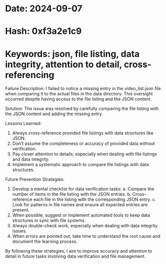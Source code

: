 <!--
Format:
# Date: YYYY-MM-DD
# Hash: [32-bit random hash]
# Keywords: [comma-separated keywords]

[Description of the failure and solution]

[Lessons learned and strategies for future prevention]
-->

# Date: 2024-09-07
# Hash: 0xf3a2e1c9
# Keywords: json, file listing, data integrity, attention to detail, cross-referencing

Failure Description:
I failed to notice a missing entry in the video_list.json file when comparing it to the actual files in the data directory. This oversight occurred despite having access to the file listing and the JSON content.

Solution:
The issue was resolved by carefully comparing the file listing with the JSON content and adding the missing entry.

Lessons Learned:
1. Always cross-reference provided file listings with data structures like JSON.
2. Don't assume the completeness or accuracy of provided data without verification.
3. Pay closer attention to details, especially when dealing with file listings and data integrity.
4. Implement a systematic approach to compare file listings with data structures.

Future Prevention Strategies:
1. Develop a mental checklist for data verification tasks:
   a. Compare the number of items in the file listing with the JSON entries.
   b. Cross-reference each file in the listing with the corresponding JSON entry.
   c. Look for patterns in file names and ensure all expected entries are present.
2. When possible, suggest or implement automated tools to keep data structures in sync with file systems.
3. Always double-check work, especially when dealing with data integrity issues.
4. When errors are pointed out, take time to understand the root cause and document the learning process.

By following these strategies, I aim to improve accuracy and attention to detail in future tasks involving data verification and file management.
